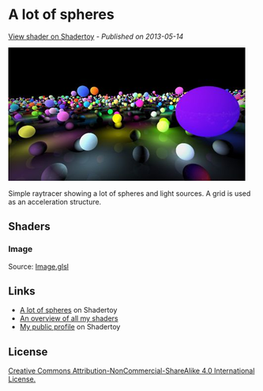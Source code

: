 ﻿# A lot of spheres
[View shader on Shadertoy](https://www.shadertoy.com/view/lsX3WH) - _Published on 2013-05-14_ 

![thumbnail](./thumbnail.jpg)

Simple raytracer showing a lot of spheres and light sources. A grid is used as an acceleration structure.
## Shaders

### Image

Source: [Image.glsl](./Image.glsl)

## Links
* [A lot of spheres](https://www.shadertoy.com/view/lsX3WH) on Shadertoy
* [An overview of all my shaders](https://reindernijhoff.net/shadertoy/)
* [My public profile](https://www.shadertoy.com/user/reinder) on Shadertoy

## License

[Creative Commons Attribution-NonCommercial-ShareAlike 4.0 International License.](https://creativecommons.org/licenses/by-nc-sa/4.0/)
